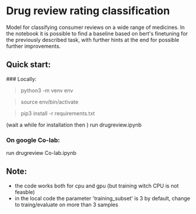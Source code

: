 # Drug review rating classification

Model for classifying consumer reviews on a wide range of medicines.
In the notebook it is possible to find a baseline based on bert's finetuning for the previously described task, with further hints at the end for possible further improvements.

## Quick start:

### Locally:

> python3 -m venv env

> source env/bin/activate

> pip3 install -r requirements.txt

(wait a while for installation then ) run drugreview.ipynb

### On google Co-lab:

run drugreview Co-lab.ipynb

## Note:
- the code works both for cpu and gpu (but training witch CPU is not feasble)
- in the local code the parameter 'training_subset' is 3 by default, change to traing/evaluate on more than 3 samples